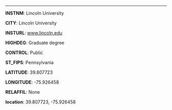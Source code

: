 
---
**INSTNM**: Lincoln University

**CITY**: Lincoln University

**INSTURL**: www.lincoln.edu

**HIGHDEG**: Graduate degree

**CONTROL**: Public

**ST_FIPS**: Pennsylvania

**LATITUDE**: 39.807723

**LONGITUDE**: -75.926458

**RELAFFIL**: None

**location**: 39.807723, -75.926458